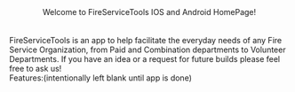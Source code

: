 <center>Welcome to FireServiceTools IOS and Android HomePage!</center>
<br>
<br>
FireServiceTools is an app to help facilitate the everyday needs of any Fire Service Organization, from Paid and Combination departments to Volunteer Departments.  If you have an idea or a request for future builds please feel free to ask us!
<br>
Features:(intentionally left blank until app is done)
<br>
<br>
<br>
<br>
<br>
